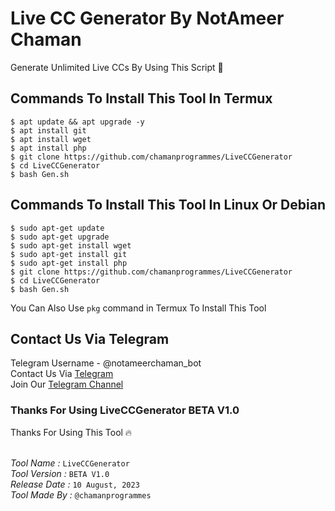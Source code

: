 # Live CC Generator By NotAmeer Chaman
Generate Unlimited Live CCs By Using This Script 🥶

## Commands To Install This Tool In Termux
```
$ apt update && apt upgrade -y 
$ apt install git 
$ apt install wget 
$ apt install php 
$ git clone https://github.com/chamanprogrammes/LiveCCGenerator
$ cd LiveCCGenerator
$ bash Gen.sh
```

## Commands To Install This Tool In Linux Or Debian 
```
$ sudo apt-get update
$ sudo apt-get upgrade
$ sudo apt-get install wget
$ sudo apt-get install git
$ sudo apt-get install php
$ git clone https://github.com/chamanprogrammes/LiveCCGenerator
$ cd LiveCCGenerator
$ bash Gen.sh
```

You Can Also Use `pkg` command in Termux To Install This Tool 

## Contact Us Via Telegram

Telegram Username - @notameerchaman_bot <br>
Contact Us Via [Telegram](http://t.me/notameerchaman_bot)<br>
Join Our [Telegram Channel](http://t.me/chamanprogrammes)<br>

### Thanks For Using LiveCCGenerator BETA V1.0
Thanks For Using This Tool 🔥<br><br>

*Tool Name :* `LiveCCGenerator`<br>
*Tool Version :* `BETA V1.0`<br>
*Release Date :* `10 August, 2023`<br>
*Tool Made By :* `@chamanprogrammes`<br>
